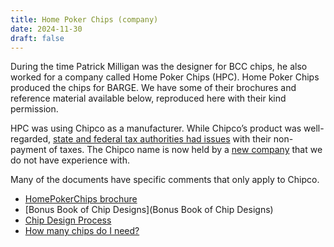 ```yaml
---
title: Home Poker Chips (company)
date: 2024-11-30
draft: false
---
```


During the time Patrick Milligan was the designer for BCC chips, he also worked
for a company called Home Poker Chips (HPC). Home Poker Chips produced the chips for
BARGE. We have some of their brochures and reference material available below,
reproduced here with their kind permission.

HPC was using Chipco as a manufacturer. While Chipco&#8217;s product was
well-regarded, <a href=""> [state and federal tax authorities had
issues](https://www.forbes.com/sites/robertwood/2015/03/21/poker-chip-company-ceo-guilty-of-tax-evasion-paid-cash-now-faces-10-years/)
with their non-payment of taxes. The Chipco name is now held by a [new
company](https://www.chipco.com/) that we do not have experience with.

Many of the documents have specific comments that only apply to Chipco.

 * [HomePokerChips brochure](homepokerchipsbrochure.pdf)
 * [Bonus Book of Chip Designs](Bonus Book of Chip Designs)
 * [Chip Design Process](chip_design_process_v5.pdf)
 * [How many chips do I need?](how_many_chips.pdf)
